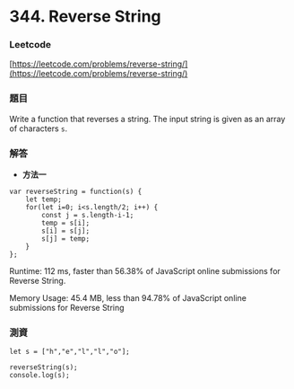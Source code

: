 # 344. Reverse String

### Leetcode

[https://leetcode.com/problems/reverse-string/](https://leetcode.com/problems/reverse-string/)

### 題目

Write a function that reverses a string. The input string is given as an array of characters `s`.

### 解答 <a href="#ti-jie" id="ti-jie"></a>

* **方法一**

```
var reverseString = function(s) {
    let temp;
    for(let i=0; i<s.length/2; i++) {
        const j = s.length-i-1;
        temp = s[i];
        s[i] = s[j];
        s[j] = temp;
    }
};
```

Runtime: 112 ms, faster than 56.38% of JavaScript online submissions for Reverse String.

Memory Usage: 45.4 MB, less than 94.78% of JavaScript online submissions for Reverse String

### 測資

```
let s = ["h","e","l","l","o"];

reverseString(s);
console.log(s);
```
